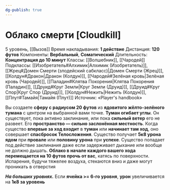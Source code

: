```yaml
---
dg-publish: true
---
```

# Облако смерти [Cloudkill]
5 уровень, [[Вызов]]
Время накладывания: **1 действие**
Дистанция: **120 футов**
Компоненты: **Вербальный**, **Соматический**
Длительность: **Концентрация до 10 минут**
Классы: [[Волшебник]], [[Чародей]]
Подклассы: [[Изобретатель#Алхимик|Алхимик (Изобретатель)]], [[Жрец#Домен Смерти (злодейский сабкласс)|Домен Смерти (Жрец)]], [[Колдун#Дракон|Дракон (Колдун)]], [[Чародей#Зелёная кровь|Зелёная кровь (Чародей)]], [[Паладин#Клятва Покорения|Клятва Покорения (Паладин)]], [[Друид#Круг Земли|Круг Земли (Друид)]], [[Друид#Круг Спор|Круг Спор (Друид)]], [[Колдун#Нежить|Нежить (Колдун)]], [[Плут#Тамайя|Тамайя (Плут)]]
Источник: «Player's handbook»

Вы создаете **сферу с радиусом 20 футов** из **ядовитого жёлто-зелёного тумана** с центром на выбранной вами точке. **Туман огибает углы**. Он существует, пока активно заклинание, или пока **сильный ветер** его не развеет. Его **пространство — сильно заслонённая местность**. Когда существо **впервые за ход входит** в **туман** или **начинает там ход**, оно совершает **спасбросок Телосложения**. Существо получает **5к8 урона ядом** при **провале** или **половину урона** при **успехе**. Существо попадает под действие заклинания даже если задерживает дыхание или вообще не должно дышать. **Облако в начале каждого вашего хода перемещается на 10 футов прочь от вас**, катясь по поверхности. Испарения, будучи тяжелее воздуха, стекаются вниз и даже могут проникать в отверстия

**_На больших уровнях._** Если **ячейка >= 6-го уровня**, **урон** увеличивается на **1к8 за уровень**